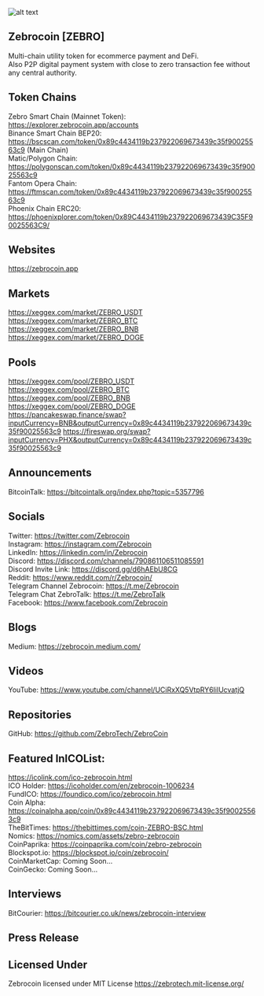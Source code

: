 ![alt text](https://user-images.githubusercontent.com/32578764/101979564-01e3fb80-3c84-11eb-8740-887c75f60eae.png)

## Zebrocoin [ZEBRO]
Multi-chain utility token for ecommerce payment and DeFi. <br />
Also P2P digital payment system with close to zero transaction fee without any central authority.

## Token Chains
Zebro Smart Chain (Mainnet Token): https://explorer.zebrocoin.app/accounts<br />
Binance Smart Chain BEP20: https://bscscan.com/token/0x89c4434119b237922069673439c35f90025563c9 (Main Chain)<br />
Matic/Polygon Chain: https://polygonscan.com/token/0x89c4434119b237922069673439c35f90025563c9<br />
Fantom Opera Chain: https://ftmscan.com/token/0x89c4434119b237922069673439c35f90025563c9<br />
Phoenix Chain ERC20: https://phoenixplorer.com/token/0x89C4434119b237922069673439C35F90025563C9/

## Websites
https://zebrocoin.app

## Markets
https://xeggex.com/market/ZEBRO_USDT<br />
https://xeggex.com/market/ZEBRO_BTC<br />
https://xeggex.com/market/ZEBRO_BNB<br />
https://xeggex.com/market/ZEBRO_DOGE<br />


## Pools
https://xeggex.com/pool/ZEBRO_USDT<br />
https://xeggex.com/pool/ZEBRO_BTC<br />
https://xeggex.com/pool/ZEBRO_BNB<br />
https://xeggex.com/pool/ZEBRO_DOGE<br />
https://pancakeswap.finance/swap?inputCurrency=BNB&outputCurrency=0x89c4434119b237922069673439c35f90025563c9
https://fireswap.org/swap?inputCurrency=PHX&outputCurrency=0x89c4434119b237922069673439c35f90025563c9

## Announcements
BitcoinTalk: https://bitcointalk.org/index.php?topic=5357796

## Socials
Twitter: https://twitter.com/Zebrocoin<br />
Instagram: https://instagram.com/Zebrocoin<br />
LinkedIn: https://linkedin.com/in/Zebrocoin<br />
Discord: https://discord.com/channels/790861106511085591<br />
Discord Invite Link: https://discord.gg/d6hAEbU8CG<br />
Reddit: https://www.reddit.com/r/Zebrocoin/<br />
Telegram Channel Zebrocoin: https://t.me/Zebrocoin <br />
Telegram Chat ZebroTalk: https://t.me/ZebroTalk  <br />
Facebook: https://www.facebook.com/Zebrocoin

## Blogs
Medium: https://zebrocoin.medium.com/

## Videos
YouTube: https://www.youtube.com/channel/UCiRxXQ5VtpRY6IilUcvatjQ

## Repositories
GitHub: https://github.com/ZebroTech/ZebroCoin

## Featured InICOList: 
https://icolink.com/ico-zebrocoin.html<br />
ICO Holder: https://icoholder.com/en/zebrocoin-1006234<br />
FundICO: https://foundico.com/ico/zebrocoin.html<br />
Coin Alpha: https://coinalpha.app/coin/0x89c4434119b237922069673439c35f90025563c9<br />
TheBitTimes: https://thebittimes.com/coin-ZEBRO-BSC.html<br />
Nomics: https://nomics.com/assets/zebro-zebrocoin<br />
CoinPaprika: https://coinpaprika.com/coin/zebro-zebrocoin<br />
Blockspot.io: https://blockspot.io/coin/zebrocoin/<br />
CoinMarketCap: Coming Soon...<br />
CoinGecko: Coming Soon...

## Interviews
BitCourier: https://bitcourier.co.uk/news/zebrocoin-interview

## Press Release

## Licensed Under
Zebrocoin licensed under MIT License https://zebrotech.mit-license.org/
